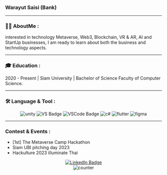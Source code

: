 ### Warayut Saisi (Bank)
---

### 👦🏻 AboutMe :
interested in technology Metaverse, Web3, Blockchain, VR & AR, AI and StartUp businesses,
I am ready to learn about both the business and technology aspects.

---

### 🎓 Education :
2020 - Present | Siam University | Bachelor of Science Faculty of Computer Science.

---

### 🛠 Language & Tool :
<div id="toolBadges" align="center">
    <img src="https://img.shields.io/badge/Unity-100000?style=for-the-badge&logo=unity&logoColor=white" alt="unity"/ >
    <img src="https://img.shields.io/badge/Visual_Studio-5C2D91?style=for-the-badge&logo=visual%20studio&logoColor=white" alt="VS Badge"/ >
    <img src="https://img.shields.io/badge/VSCode-0078D4?style=for-the-badge&logo=visual%20studio%20code&logoColor=white" alt="VSCode Badge"/ >
    <img src="https://img.shields.io/badge/C%23-239120?style=for-the-badge&logo=c-sharp&logoColor=white" alt="c#"/ >
<!--     <img src="https://img.shields.io/badge/Python-FFD43B?style=for-the-badge&logo=python&logoColor=blue" alt="python"/ >
    <img src="https://img.shields.io/badge/HTML5-E34F26?style=for-the-badge&logo=html5&logoColor=white" alt="HTML"/ >
    <img src="https://img.shields.io/badge/CSS3-1572B6?style=for-the-badge&logo=css3&logoColor=white" alt="CSS"/ > -->
    <img src="https://img.shields.io/badge/Flutter-02569B?style=for-the-badge&logo=flutter&logoColor=white" alt="flutter"/ >
    <img src="https://img.shields.io/badge/Figma-F24E1E?style=for-the-badge&logo=figma&logoColor=white" alt="figma"/ >

</a> </div>

---

### Contest & Events :
- [1st] The Metaverse Camp Hackathon
- Siam UBI pitching day 2023
- Hackulture 2023 illuminate Thai 


<div id="badges" align="center">
  <a href="https://www.linkedin.com/in/wrybank"target="_blank">
    <img src="https://img.shields.io/badge/LinkedIn-blue?style=for-the-badge&logo=linkedin&logoColor=white" alt="LinkedIn Badge"/ >
  </a>
  <br>
  <img src="https://komarev.com/ghpvc/?username=wryBank&style=flat-square&color=blue" alt="counter"/>
</div>
<!--
**wryBank/wryBank** is a ✨ _special_ ✨ repository because its `README.md` (this file) appears on your GitHub profile.

Here are some ideas to get you started:

- 🔭 I’m currently working on ...
- 🌱 I’m currently learning ...
- 👯 I’m looking to collaborate on ...
- 🤔 I’m looking for help with ...
- 💬 Ask me about ...
- 📫 How to reach me: ...
- 😄 Pronouns: ...
- ⚡ Fun fact: ...
-->
